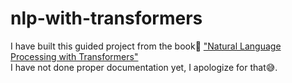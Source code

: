 # nlp-with-transformers
I have built this guided project from the book📖 ["Natural Language Processing with Transformers"](https://www.oreilly.com/library/view/natural-language-processing/9781098136789/) <br/>
I have not done proper documentation yet, I apologize for that😅.
